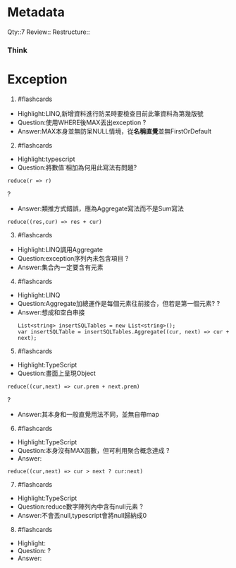 # Metadata
Qty::7
Review::
Restructure::

### Think


# Exception

1. #flashcards 
- Highlight:LINQ,新增資料進行防呆時要檢查目前此筆資料為第幾版號
- Question:使用WHERE後MAX丟出exception
?
- Answer:MAX本身並無防呆NULL情境，從**名稱直覺**並無FirstOrDefault


2. #flashcards 
- Highlight:typescript
- Question:將數值˙相加為何用此寫法有問題?
```
reduce(r => r)
```
?
- Answer:類推方式錯誤，應為Aggregate寫法而不是Sum寫法
```
reduce((res,cur) => res + cur)
```

3. #flashcards 
- Highlight:LINQ調用Aggregate
- Question:exception序列內未包含項目
?
- Answer:集合內一定要含有元素

4. #flashcards 
- Highlight:LINQ
- Question:Aggregate加總運作是每個元素往前接合，但若是第一個元素?
?
- Answer:想成和空白串接 
  ```
  List<string> insertSQLTables = new List<string>();
  var insertSQLTable = insertSQLTables.Aggregate((cur, next) => cur + next);
  ```

5. #flashcards 
- Highlight:TypeScript
- Question:畫面上呈現Object
```
reduce((cur,next) => cur.prem + next.prem)
```
?
- Answer:其本身和一般直覺用法不同，並無自帶map

6. #flashcards 
- Highlight:TypeScript
- Question:本身沒有MAX函數，但可利用聚合概念達成
?
- Answer:
```
reduce((cur,next) => cur > next ? cur:next)
```

7. #flashcards 
- Highlight:TypeScript
- Question:reduce數字陣列內中含有null元素
?
- Answer:不會丟null,typescript會將null歸納成0

8. #flashcards 
- Highlight:
- Question:
?
- Answer: